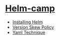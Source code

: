 # [Helm-camp](https://helm.sh/docs/intro/)

- [Installing Helm](https://helm.sh/docs/intro/install/)
- [Version Skew Policy](https://helm.sh/docs/topics/version_skew/)
- [Yaml Technique](https://helm.sh/docs/chart_template_guide/yaml_techniques/)
